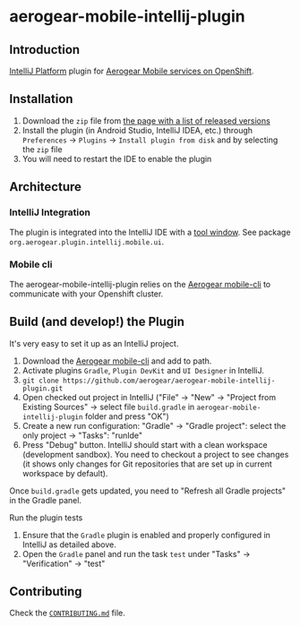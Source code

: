 aerogear-mobile-intellij-plugin
======================


Introduction
-----------

[IntelliJ Platform](http://www.jetbrains.com/idea/) plugin for [Aerogear Mobile services on OpenShift](https://github.com/aerogear/mobile-core).


Installation
------------
1. Download the `zip` file from [the page with a list of released versions](https://github.com/aerogear/aerogear-mobile-intellij-plugin/releases)
1. Install the plugin (in Android Studio, IntelliJ IDEA, etc.) through `Preferences` -> `Plugins` -> `Install plugin from disk` and by selecting the `zip` file
1. You will need to restart the IDE to enable the plugin

Architecture
------------
### IntelliJ Integration
The plugin is integrated into the IntelliJ IDE with a [tool window](http://www.jetbrains.org/intellij/sdk/docs/user_interface_components/tool_windows.html).
See package <code>org.aerogear.plugin.intellij.mobile.ui</code>.

### Mobile cli
The aerogear-mobile-intellij-plugin relies on the [Aerogear mobile-cli](https://github.com/aerogear/mobile-cli) to communicate with your Openshift cluster.



Build (and develop!) the Plugin
------------------

It's very easy to set it up as an IntelliJ project.

1. Download the [Aerogear mobile-cli](https://github.com/aerogear/mobile-cli) and add to path.
2. Activate plugins ```Gradle```, ```Plugin DevKit``` and ```UI Designer``` in IntelliJ.
3. ```git clone https://github.com/aerogear/aerogear-mobile-intellij-plugin.git```
4. Open checked out project in IntelliJ ("File" -> "New" -> "Project from Existing Sources" -> select file ```build.gradle``` in ```aerogear-mobile-intellij-plugin``` folder and press "OK")
5. Create a new run configuration: "Gradle" -> "Gradle project": select the only project -> "Tasks": "runIde"
6. Press "Debug" button. IntelliJ should start with a clean workspace (development sandbox). You need to checkout a
   project to see changes (it shows only changes for Git repositories that are set up in current workspace by default).

Once ```build.gradle``` gets updated, you need to "Refresh all Gradle projects" in the Gradle panel.

Run the plugin tests
1. Ensure that the ```Gradle``` plugin is enabled and properly configured in IntelliJ as detailed above.
2. Open the ```Gradle``` panel and run the task ```test``` under "Tasks" -> "Verification" -> "test"

Contributing
------------
Check the [`CONTRIBUTING.md`](./CONTRIBUTING.md) file.
